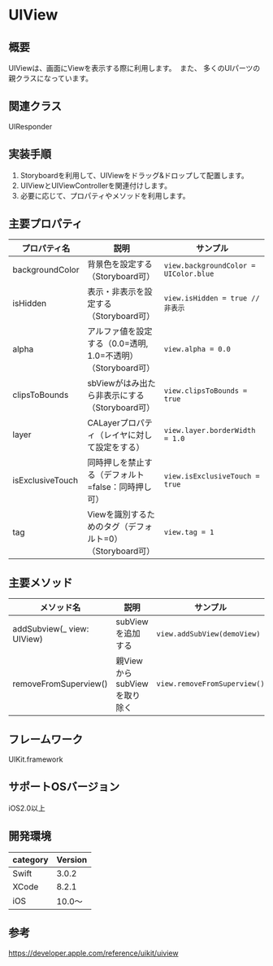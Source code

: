# UIView

## 概要
UIViewは、画面にViewを表示する際に利用します。 
また、 多くのUIパーツの親クラスになっています。  

## 関連クラス
UIResponder

## 実装手順
1. Storyboardを利用して、UIViewをドラッグ&ドロップして配置します。
2. UIViewとUIViewControllerを関連付けします。
3. 必要に応じて、プロパティやメソッドを利用します。

## 主要プロパティ

|プロパティ名|説明|サンプル|
|---|---|---|
|backgroundColor | 背景色を設定する（Storyboard可） | `view.backgroundColor = UIColor.blue` |
|isHidden | 表示・非表示を設定する（Storyboard可） | `view.isHidden = true // 非表示` |
|alpha | アルファ値を設定する（0.0=透明, 1.0=不透明）（Storyboard可） | `view.alpha = 0.0` |
|clipsToBounds | sbViewがはみ出たら非表示にする（Storyboard可） | `view.clipsToBounds = true` |
|layer | CALayerプロパティ（レイヤに対して設定をする） | `view.layer.borderWidth = 1.0`|
|isExclusiveTouch | 同時押しを禁止する（デフォルト=false：同時押し可） | `view.isExclusiveTouch = true`|
|tag | Viewを識別するためのタグ（デフォルト=0）（Storyboard可） | `view.tag = 1`|

## 主要メソッド

|メソッド名|説明|サンプル|
|---|---|---|
|addSubview(_ view: UIView) |subViewを追加する  |`view.addSubView(demoView)`  |
|removeFromSuperview() |親ViewからsubViewを取り除く  |`view.removeFromSuperview()`  |

## フレームワーク
UIKit.framework

## サポートOSバージョン
iOS2.0以上

## 開発環境
|category | Version| 
|---|---|
| Swift | 3.0.2 |
| XCode | 8.2.1 |
| iOS | 10.0〜 |

## 参考
https://developer.apple.com/reference/uikit/uiview

